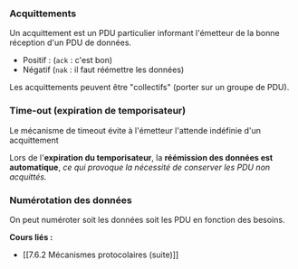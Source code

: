 
### Acquittements

Un acquittement est un PDU particulier informant l'émetteur de la bonne réception d'un PDU de données.

- Positif : (`ack` : c'est bon)
- Négatif (`nak` : il faut réémettre les données)

Les acquittements peuvent être "collectifs" (porter sur un groupe de PDU).

### Time-out (expiration de temporisateur)

Le mécanisme de timeout évite à l'émetteur l'attende indéfinie d'un acquittement

Lors de l'**expiration du temporisateur**, la **réémission des données est automatique**, *ce qui provoque la nécessité de conserver les PDU non acquittés.*

### Numérotation des données

On peut numéroter soit les données soit les PDU en fonction des besoins.


**Cours liés :**
- [[7.6.2 Mécanismes protocolaires (suite)]]